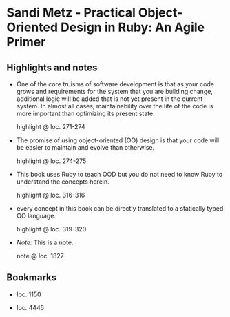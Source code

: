 # Sandi Metz - Practical Object-Oriented Design in Ruby: An Agile Primer

## Highlights and notes

- One of the core truisms of software development is that as your code grows and requirements for the system that you are building change, additional logic will be added that is not yet present in the current system. In almost all cases, maintainability over the life of the code is more important than optimizing its present state.

  highlight @ loc. 271-274

- The promise of using object-oriented (OO) design is that your code will be easier to maintain and evolve than otherwise.

  highlight @ loc. 274-275

* This book uses Ruby to teach OOD but you do not need to know Ruby to understand the concepts herein.

  highlight @ loc. 316-316

* every concept in this book can be directly translated to a statically typed OO language.

  highlight @ loc. 319-320

* _Note:_ This is a note.

  note @ loc. 1827

## Bookmarks

* loc. 1150

* loc. 4445
